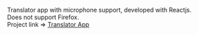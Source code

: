 Translator app with microphone support, developed with Reactjs.                                                                                             
Does not support Firefox.                                                                                                                                   
Project link => [Translator App](https://translator-app-react.netlify.app/) 
